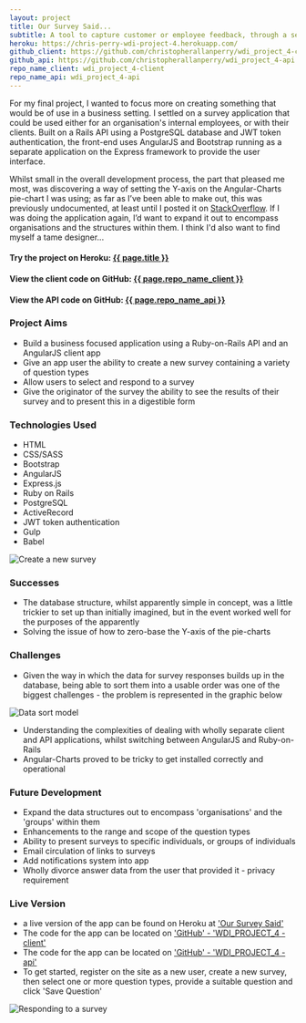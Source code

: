```yaml
---
layout: project
title: Our Survey Said...
subtitle: A tool to capture customer or employee feedback, through a set of structured question types.
heroku: https://chris-perry-wdi-project-4.herokuapp.com/
github_client: https://github.com/christopherallanperry/wdi_project_4-client
github_api: https://github.com/christopherallanperry/wdi_project_4-api
repo_name_client: wdi_project_4-client
repo_name_api: wdi_project_4-api
---
```


For my final project, I wanted to focus more on creating something that would be of use in a business setting. I settled on a survey application that could be used either for an organisation's internal employees, or with their clients. Built on a Rails API using a PostgreSQL database and JWT token authentication, the front-end uses AngularJS and Bootstrap running as a separate application on the Express framework to provide the user interface.

Whilst small in the overall development process, the part that pleased me most, was discovering a way of setting the Y-axis on the Angular-Charts pie-chart I was using; as far as I’ve been able to make out, this was previously undocumented, at least until I posted it on [StackOverflow](http://stackoverflow.com/questions/35431389/change-y-axis-values-in-angular-chart/42530119#42530119). If I was doing the application again, I’d want to expand it out to encompass organisations and the structures within them. I think I'd also want to find myself a tame designer...

<div class="indented">
  <h4>Try the project on Heroku: <a href="{{ page.heroku }}">{{ page.title }}</a></h4>
  <h4>View the client code on GitHub: <a href="{{ page.github_client }}">{{ page.repo_name_client }}</a></h4>
  <h4>View the API code on GitHub: <a href="{{ page.github_api }}">{{ page.repo_name_api }}</a></h4>
</div>

### Project Aims
- Build a business focused application using a Ruby-on-Rails API and an AngularJS client app
- Give an app user the ability to create a new survey containing a variety of question types
- Allow users to select and respond to a survey
- Give the originator of the survey the ability to see the results of their survey and to present this in a digestible form

### Technologies Used
- HTML
- CSS/SASS
- Bootstrap
- AngularJS
- Express.js
- Ruby on Rails
- PostgreSQL
- ActiveRecord
- JWT token authentication
- Gulp
- Babel

![Create a new survey](../project_04_01.png)

### Successes
- The database structure, whilst apparently simple in concept, was a little trickier to set up than initially imagined, but in the event worked well for the purposes of the apparently
- Solving the issue of how to zero-base the Y-axis of the pie-charts

### Challenges
- Given the way in which the data for survey responses builds up in the database, being able to sort them into a usable order was one of the biggest challenges - the problem is represented in the graphic below

![Data sort model](../project_04_data_sort.png)

- Understanding the complexities of dealing with wholly separate client and API applications, whilst switching between AngularJS and Ruby-on-Rails
- Angular-Charts proved to be tricky to get installed correctly and operational

### Future Development
- Expand the data structures out to encompass 'organisations' and the 'groups'
 within them
- Enhancements to the range and scope of the question types
- Ability to present surveys to specific individuals, or groups of individuals
- Email circulation of links to surveys
- Add notifications system into app
- Wholly divorce answer data from the user that provided it - privacy requirement


### Live Version
- a live version of the app can be found on Heroku at ['Our Survey Said'](https://chris-perry-wdi-project-4.herokuapp.com/)
- The code for the app can be located on ['GitHub' - 'WDI_PROJECT_4 - client'](https://github.com/christopherallanperry/wdi_project_4-client)
- The code for the app can be located on ['GitHub' - 'WDI_PROJECT_4 - api'](https://github.com/christopherallanperry/wdi_project_4-api)
- To get started, register on the site as a new user, create a new survey, then select one or more question types, provide a suitable question and click 'Save Question'

![Responding to a survey](../project_04_03.png)
